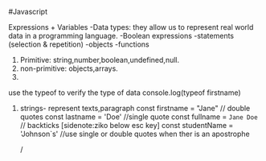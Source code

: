 #Javascript

Expressions + Variables
-Data types: they allow us to represent real world data in a programming language.
-Boolean expressions
-statements (selection & repetition)
-objects
-functions

1. Primitive: string,number,boolean,undefined,null.
2. non-primitive: objects,arrays.
3. 

use the typeof to verify the type of data
console.log(typeof firstname)


1. strings- represent texts,paragraph
   const firstname = "Jane"      // double quotes
   const lastname  = 'Doe'      //single quote
   const fullname = `Jane Doe`  // backticks [sidenote:ziko below esc key]
   const studentName = 'Johnson`s' //use single or double quotes when ther is an apostrophe

   /